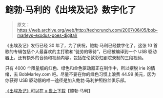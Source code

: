 # 鲍勃·马利的《出埃及记》数字化了

> 原文：<https://web.archive.org/web/http://techcrunch.com/2007/06/05/bob-marleys-exodus-goes-digital/>

《出埃及记》发行已经 30 年了，为了庆祝，鲍勃·马利已经数字化了。这张 10 首歌的专辑包括个人最喜欢的主打歌和“徒劳的等待”，已经被编译到一个 USB 驱动器上，还有额外的音频和视频内容，包括在伦敦彩虹剧院录制的三段视频。

只有 4000 个限量版的红色、绿色和金色驱动器正在制作中，所以摆脱 irie 的情绪，去 BobMarley.com 吧。尽量不要在你的绿色习惯上浪费 44.99 美元，因为你获得 USB 驱动器的唯一途径是加入鲍勃·马利护照粉丝俱乐部。

[《出埃及记》可以在 u 盘上下载](https://web.archive.org/web/20160502193533/http://web.bobmarley.com/news/article.jsp?ymd=20070601&contentid=11626)【鲍勃·马利】